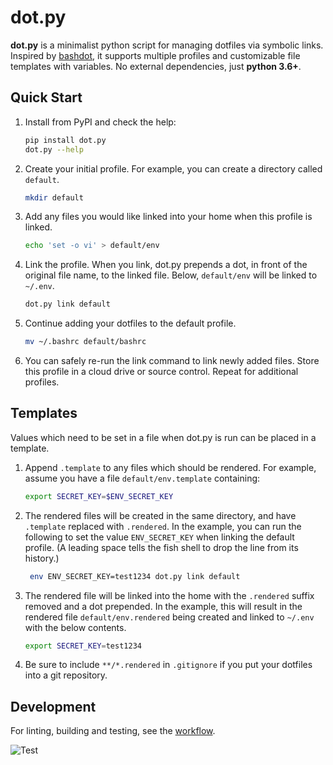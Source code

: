 # dot.py

**dot.py** is a minimalist python script for managing dotfiles via symbolic links. Inspired by [bashdot](https://github.com/bashdot/bashdot), it supports multiple profiles and customizable file templates with variables. No external dependencies, just **python 3.6+**.

## Quick Start

1. Install from PyPI and check the help:

    ```sh
    pip install dot.py
    dot.py --help
    ```

1. Create your initial profile. For example, you can create a directory called `default`.

   ```sh
   mkdir default
   ```

1. Add any files you would like linked into your home when this profile is linked.

   ```sh
   echo 'set -o vi' > default/env
   ```

1. Link the profile. When you link, dot.py prepends a dot, in front of the original file name, to the linked file. Below, `default/env` will be linked to `~/.env`.

   ```sh
   dot.py link default
   ```

1. Continue adding your dotfiles to the default profile.

   ```sh
   mv ~/.bashrc default/bashrc
   ```

1. You can safely re-run the link command to link newly added files. Store this profile in a cloud drive or source control. Repeat for additional profiles.

## Templates

Values which need to be set in a file when dot.py is run can be placed in a template.

1. Append `.template` to any files which should be rendered. For example, assume you have a file `default/env.template` containing:

   ```sh
   export SECRET_KEY=$ENV_SECRET_KEY
   ```

1. The rendered files will be created in the same directory, and have `.template` replaced with `.rendered`. In the example, you can run the following to set the value `ENV_SECRET_KEY` when linking the default profile. (A leading space tells the fish shell to drop the line from its history.)

   ```sh
    env ENV_SECRET_KEY=test1234 dot.py link default
   ```

1. The rendered file will be linked into the home with the `.rendered` suffix removed and a dot prepended. In the example, this will result in the rendered file `default/env.rendered` being created and linked to `~/.env` with the below contents.

   ```sh
   export SECRET_KEY=test1234
   ```

1. Be sure to include `**/*.rendered` in `.gitignore` if you put your dotfiles into a git repository.

## Development

For linting, building and testing, see the [workflow](https://github.com/vincentqb/dot.py/blob/main/.github/workflows/python-app.yml).

![Test](https://github.com/vincentqb/dot.py/actions/workflows/python-app.yml/badge.svg)

